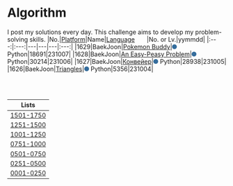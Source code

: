 # Algorithm
I post my solutions every day. This challenge aims to develop my problem-solving skills.
|No.|[Platform](https://github.com/hwahyeon/solved-algorithms/tree/main/attributes/platform)|Name|[Language](https://github.com/hwahyeon/solved-algorithms/tree/main/attributes/language)&nbsp;&nbsp;&nbsp;&nbsp;&nbsp;&nbsp;&nbsp;|No. or Lv.|yymmdd|
|:---:|:---:|---|---|---|:---:|
|1629|BaekJoon|[Pokemon Buddy](https://github.com/hwahyeon/solved-algorithms/blob/main/Python/BaekJoon%202/BaekJoon%20%7C%20Pokemon%20Buddy.py)|<img src="https://github.com/hwahyeon/solved-algorithms/blob/main/attributes/language/Python.svg" width="11" height="11"/> Python|18691|231007|
|1628|BaekJoon|[An Easy-Peasy Problem](https://github.com/hwahyeon/solved-algorithms/blob/main/Python/BaekJoon%202/BaekJoon%20%7C%20An%20Easy-Peasy%20Problem.py)|<img src="https://github.com/hwahyeon/solved-algorithms/blob/main/attributes/language/Python.svg" width="11" height="11"/> Python|30214|231006|
|1627|BaekJoon|[Конвейер](https://github.com/hwahyeon/solved-algorithms/blob/main/Python/BaekJoon%202/BaekJoon%20%7C%20%D0%9A%D0%BE%D0%BD%D0%B2%D0%B5%D0%B9%D0%B5%D1%80.py)|<img src="https://github.com/hwahyeon/solved-algorithms/blob/main/attributes/language/Python.svg" width="11" height="11"/> Python|28938|231005|
|1626|BaekJoon|[Triangles](https://github.com/hwahyeon/solved-algorithms/blob/main/Python/BaekJoon%202/BaekJoon%20%7C%20Triangles.py)|<img src="https://github.com/hwahyeon/solved-algorithms/blob/main/attributes/language/Python.svg" width="11" height="11"/> Python|5356|231004|

<br/>
<br/>

|Lists|
|:---:|
|[1501-1750](https://github.com/hwahyeon/solved-algorithms/blob/main/lists/1501-1750.md)|
|[1251-1500](https://github.com/hwahyeon/solved-algorithms/blob/main/lists/1251-1500.md)|
|[1001-1250](https://github.com/hwahyeon/solved-algorithms/blob/main/lists/1001-1250.md)|
|[0751-1000](https://github.com/hwahyeon/solved-algorithms/blob/main/lists/0751-1000.md)|
|[0501-0750](https://github.com/hwahyeon/solved-algorithms/blob/main/lists/0501-0750.md)|
|[0251-0500](https://github.com/hwahyeon/solved-algorithms/blob/main/lists/0251-0500.md)|
|[0001-0250](https://github.com/hwahyeon/solved-algorithms/blob/main/lists/0001-0250.md)|


<!-- <details>
<summary>Hide/Show</summary>
</details> -->
